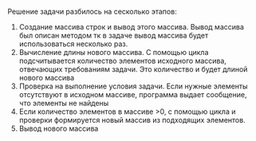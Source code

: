 Решение задачи разбилось на сесколько этапов:
1. Создание массива строк и вывод этого массива. Вывод массива был описан методом тк в задаче вывод массива будет использоваться несколько раз.
2. Вычисление длины нового массива. 
С помощью цикла подсчитывается количество элементов исходного массива, отвечающих требованиям задачи. 
Это количество и будет длиной нового массива
3. Проверка на выполнение условия задачи. Если нужные элементы отсутствуют в исходном массиве, программа выдает сообщение, что элементы не найдены
4. Если количество элементов в массиве >0, c помощью цикла и проверки формируется новый массив из подходящих элементов.
5. Вывод нового массива
